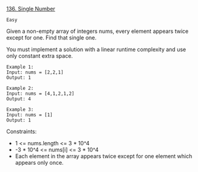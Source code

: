 [136. Single Number](https://leetcode.com/problems/single-number/description/)

`Easy`

Given a non-empty array of integers nums, every element appears twice except for one. Find that single one.

You must implement a solution with a linear runtime complexity and use only constant extra space.

```
Example 1:
Input: nums = [2,2,1]
Output: 1

Example 2:
Input: nums = [4,1,2,1,2]
Output: 4

Example 3:
Input: nums = [1]
Output: 1
```

Constraints:

- 1 <= nums.length <= 3 * 10^4
- -3 * 10^4 <= nums[i] <= 3 * 10^4
- Each element in the array appears twice except for one element which appears only once.